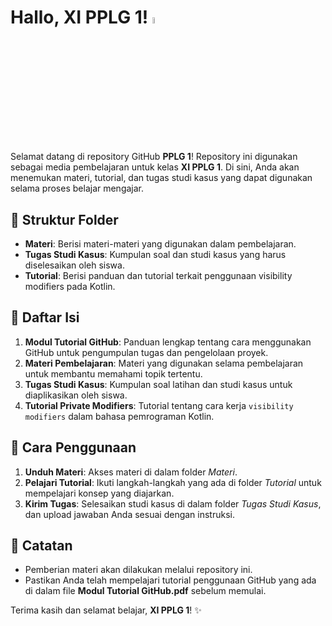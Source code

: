 # Hallo, XI PPLG 1! <a href="https://github.com/faishalfhid/pplg-1-github"><img src="https://media.giphy.com/media/hvRJCLFzcasrR4ia7z/giphy.gif" width="5%"></a>

Selamat datang di repository GitHub **PPLG 1**! Repository ini digunakan sebagai media pembelajaran untuk kelas **XI PPLG 1**. Di sini, Anda akan menemukan materi, tutorial, dan tugas studi kasus yang dapat digunakan selama proses belajar mengajar.

## 📂 Struktur Folder

- **Materi**: Berisi materi-materi yang digunakan dalam pembelajaran.
- **Tugas Studi Kasus**: Kumpulan soal dan studi kasus yang harus diselesaikan oleh siswa.
- **Tutorial**: Berisi panduan dan tutorial terkait penggunaan visibility modifiers pada Kotlin.

## 📄 Daftar Isi

1. **Modul Tutorial GitHub**: Panduan lengkap tentang cara menggunakan GitHub untuk pengumpulan tugas dan pengelolaan proyek.
2. **Materi Pembelajaran**: Materi yang digunakan selama pembelajaran untuk membantu memahami topik tertentu.
3. **Tugas Studi Kasus**: Kumpulan soal latihan dan studi kasus untuk diaplikasikan oleh siswa.
4. **Tutorial Private Modifiers**: Tutorial tentang cara kerja `visibility modifiers` dalam bahasa pemrograman Kotlin.

## 📝 Cara Penggunaan

1. **Unduh Materi**: Akses materi di dalam folder *Materi*.
2. **Pelajari Tutorial**: Ikuti langkah-langkah yang ada di folder *Tutorial* untuk mempelajari konsep yang diajarkan.
3. **Kirim Tugas**: Selesaikan studi kasus di dalam folder *Tugas Studi Kasus*, dan upload jawaban Anda sesuai dengan instruksi.

## 📢 Catatan

- Pemberian materi akan dilakukan melalui repository ini.
- Pastikan Anda telah mempelajari tutorial penggunaan GitHub yang ada di dalam file **Modul Tutorial GitHub.pdf** sebelum memulai.

Terima kasih dan selamat belajar, **XI PPLG 1**! ✨
